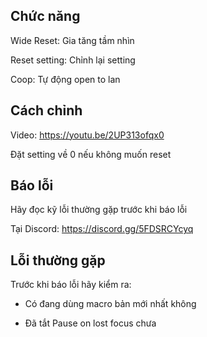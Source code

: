 ## Chức năng
Wide Reset: Gia tăng tầm nhìn

Reset setting: Chỉnh lại setting

Coop: Tự động open to lan

## Cách chỉnh
Video: https://youtu.be/2UP313ofqx0

Đặt setting về 0 nếu không muốn reset

## Báo lỗi
Hãy đọc kỹ lỗi thường gặp trước khi báo lỗi

Tại Discord: https://discord.gg/5FDSRCYcyq

## Lỗi thường gặp
Trước khi báo lỗi hãy kiểm ra:

- Có đang dùng macro bản mới nhất không

- Đã tắt Pause on lost focus chưa
